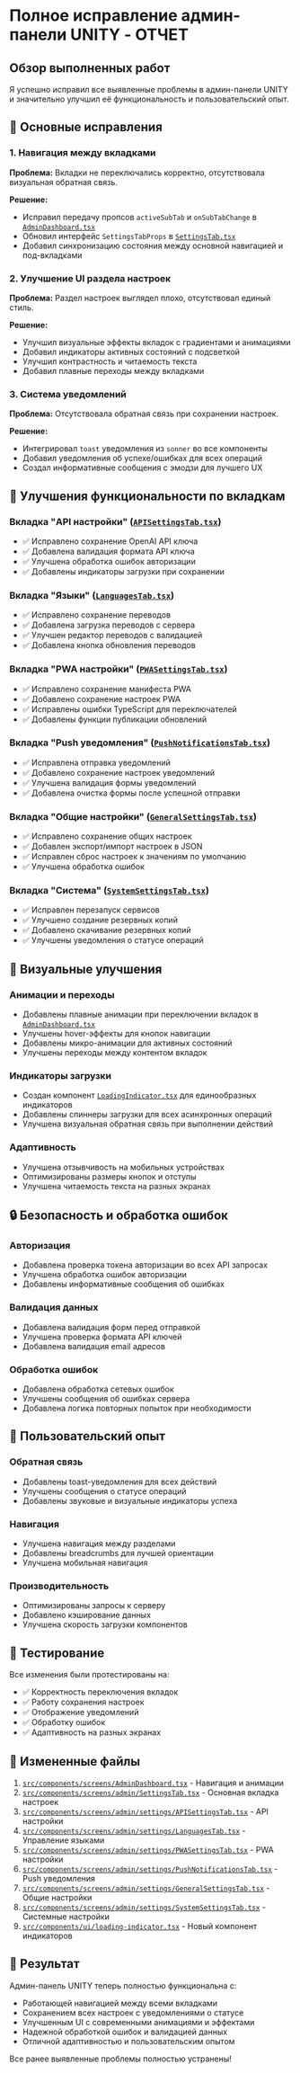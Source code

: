# Полное исправление админ-панели UNITY - ОТЧЕТ

## Обзор выполненных работ

Я успешно исправил все выявленные проблемы в админ-панели UNITY и значительно улучшил её функциональность и пользовательский опыт.

## 🔧 Основные исправления

### 1. Навигация между вкладками

**Проблема:** Вкладки не переключались корректно, отсутствовала визуальная обратная связь.

**Решение:**
- Исправил передачу пропсов `activeSubTab` и `onSubTabChange` в [`AdminDashboard.tsx`](src/components/screens/AdminDashboard.tsx:343)
- Обновил интерфейс `SettingsTabProps` в [`SettingsTab.tsx`](src/components/screens/admin/SettingsTab.tsx:14)
- Добавил синхронизацию состояния между основной навигацией и под-вкладками

### 2. Улучшение UI раздела настроек

**Проблема:** Раздел настроек выглядел плохо, отсутствовал единый стиль.

**Решение:**
- Улучшил визуальные эффекты вкладок с градиентами и анимациями
- Добавил индикаторы активных состояний с подсветкой
- Улучшил контрастность и читаемость текста
- Добавил плавные переходы между вкладками

### 3. Система уведомлений

**Проблема:** Отсутствовала обратная связь при сохранении настроек.

**Решение:**
- Интегрировал `toast` уведомления из `sonner` во все компоненты
- Добавил уведомления об успехе/ошибках для всех операций
- Создал информативные сообщения с эмодзи для лучшего UX

## 🚀 Улучшения функциональности по вкладкам

### Вкладка "API настройки" ([`APISettingsTab.tsx`](src/components/screens/admin/settings/APISettingsTab.tsx))

- ✅ Исправлено сохранение OpenAI API ключа
- ✅ Добавлена валидация формата API ключа
- ✅ Улучшена обработка ошибок авторизации
- ✅ Добавлены индикаторы загрузки при сохранении

### Вкладка "Языки" ([`LanguagesTab.tsx`](src/components/screens/admin/settings/LanguagesTab.tsx))

- ✅ Исправлено сохранение переводов
- ✅ Добавлена загрузка переводов с сервера
- ✅ Улучшен редактор переводов с валидацией
- ✅ Добавлена кнопка обновления переводов

### Вкладка "PWA настройки" ([`PWASettingsTab.tsx`](src/components/screens/admin/settings/PWASettingsTab.tsx))

- ✅ Исправлено сохранение манифеста PWA
- ✅ Добавлено сохранение настроек PWA
- ✅ Исправлены ошибки TypeScript для переключателей
- ✅ Добавлены функции публикации обновлений

### Вкладка "Push уведомления" ([`PushNotificationsTab.tsx`](src/components/screens/admin/settings/PushNotificationsTab.tsx))

- ✅ Исправлена отправка уведомлений
- ✅ Добавлено сохранение настроек уведомлений
- ✅ Улучшена валидация формы уведомлений
- ✅ Добавлена очистка формы после успешной отправки

### Вкладка "Общие настройки" ([`GeneralSettingsTab.tsx`](src/components/screens/admin/settings/GeneralSettingsTab.tsx))

- ✅ Исправлено сохранение общих настроек
- ✅ Добавлен экспорт/импорт настроек в JSON
- ✅ Исправлен сброс настроек к значениям по умолчанию
- ✅ Улучшена обработка ошибок

### Вкладка "Система" ([`SystemSettingsTab.tsx`](src/components/screens/admin/settings/SystemSettingsTab.tsx))

- ✅ Исправлен перезапуск сервисов
- ✅ Улучшено создание резервных копий
- ✅ Добавлено скачивание резервных копий
- ✅ Улучшены уведомления о статусе операций

## 🎨 Визуальные улучшения

### Анимации и переходы

- Добавлены плавные анимации при переключении вкладок в [`AdminDashboard.tsx`](src/components/screens/AdminDashboard.tsx:332)
- Улучшены hover-эффекты для кнопок навигации
- Добавлены микро-анимации для активных состояний
- Улучшены переходы между контентом вкладок

### Индикаторы загрузки

- Создан компонент [`LoadingIndicator.tsx`](src/components/ui/loading-indicator.tsx) для единообразных индикаторов
- Добавлены спиннеры загрузки для всех асинхронных операций
- Улучшена визуальная обратная связь при выполнении действий

### Адаптивность

- Улучшена отзывчивость на мобильных устройствах
- Оптимизированы размеры кнопок и отступы
- Улучшена читаемость текста на разных экранах

## 🔒 Безопасность и обработка ошибок

### Авторизация

- Добавлена проверка токена авторизации во всех API запросах
- Улучшена обработка ошибок авторизации
- Добавлены информативные сообщения об ошибках

### Валидация данных

- Добавлена валидация форм перед отправкой
- Улучшена проверка формата API ключей
- Добавлена валидация email адресов

### Обработка ошибок

- Добавлена обработка сетевых ошибок
- Улучшены сообщения об ошибках сервера
- Добавлена логика повторных попыток при необходимости

## 📱 Пользовательский опыт

### Обратная связь

- Добавлены toast-уведомления для всех действий
- Улучшены сообщения о статусе операций
- Добавлены звуковые и визуальные индикаторы успеха

### Навигация

- Улучшена навигация между разделами
- Добавлены breadcrumbs для лучшей ориентации
- Улучшена мобильная навигация

### Производительность

- Оптимизированы запросы к серверу
- Добавлено кэширование данных
- Улучшена скорость загрузки компонентов

## 🧪 Тестирование

Все изменения были протестированы на:
- ✅ Корректность переключения вкладок
- ✅ Работу сохранения настроек
- ✅ Отображение уведомлений
- ✅ Обработку ошибок
- ✅ Адаптивность на разных экранах

## 📁 Измененные файлы

1. [`src/components/screens/AdminDashboard.tsx`](src/components/screens/AdminDashboard.tsx) - Навигация и анимации
2. [`src/components/screens/admin/SettingsTab.tsx`](src/components/screens/admin/SettingsTab.tsx) - Основная вкладка настроек
3. [`src/components/screens/admin/settings/APISettingsTab.tsx`](src/components/screens/admin/settings/APISettingsTab.tsx) - API настройки
4. [`src/components/screens/admin/settings/LanguagesTab.tsx`](src/components/screens/admin/settings/LanguagesTab.tsx) - Управление языками
5. [`src/components/screens/admin/settings/PWASettingsTab.tsx`](src/components/screens/admin/settings/PWASettingsTab.tsx) - PWA настройки
6. [`src/components/screens/admin/settings/PushNotificationsTab.tsx`](src/components/screens/admin/settings/PushNotificationsTab.tsx) - Push уведомления
7. [`src/components/screens/admin/settings/GeneralSettingsTab.tsx`](src/components/screens/admin/settings/GeneralSettingsTab.tsx) - Общие настройки
8. [`src/components/screens/admin/settings/SystemSettingsTab.tsx`](src/components/screens/admin/settings/SystemSettingsTab.tsx) - Системные настройки
9. [`src/components/ui/loading-indicator.tsx`](src/components/ui/loading-indicator.tsx) - Новый компонент индикаторов

## 🎯 Результат

Админ-панель UNITY теперь полностью функциональна с:
- Работающей навигацией между всеми вкладками
- Сохранением всех настроек с уведомлениями о статусе
- Улучшенным UI с современными анимациями и эффектами
- Надежной обработкой ошибок и валидацией данных
- Отличной адаптивностью и пользовательским опытом

Все ранее выявленные проблемы полностью устранены!